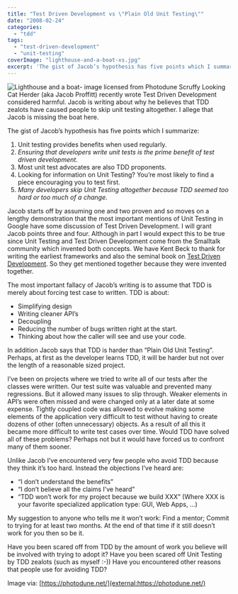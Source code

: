 ```yaml
---
title: "Test Driven Development vs \"Plain Old Unit Testing\""
date: "2008-02-24"
categories: 
  - "tdd"
tags: 
  - "test-driven-development"
  - "unit-testing"
coverImage: "lighthouse-and-a-boat-xs.jpg"
excerpt: 'The gist of Jacob’s hypothesis has five points which I summarize: 1. Unit testing provides'
---
```


![Lighthouse and a boat- image licensed from Photodune](src/content/blog/test-driven-dev/images/lighthouse-and-a-boat-xs.jpg) Scruffy Looking Cat Herder (aka Jacob Proffitt) recently wrote Test Driven Development considered harmful. Jacob is writing about why he believes that TDD zealots have caused people to skip unit testing altogether. I allege that Jacob is missing the boat here.

The gist of Jacob’s hypothesis has five points which I summarize:

1. Unit testing provides benefits when used regularly.
2. _Ensuring that developers write unit tests is the prime benefit of test driven development._
3. Most unit test advocates are also TDD proponents.
4. Looking for information on Unit Testing? You’re most likely to find a piece encouraging you to test first.
5. _Many developers skip Unit Testing altogether because TDD seemed too hard or too much of a change._

Jacob starts off by assuming one and two proven and so moves on a lengthy demonstration that the most important mentions of Unit Testing in Google have some discussion of Test Driven Development. I will grant Jacob points three and four. Although in part I would expect this to be true since Unit Testing and Test Driven Development come from the Smalltalk community which invented both concepts. We have Kent Beck to thank for writing the earliest frameworks and also the seminal book on [Test Driven Development](external:https://www.amazon.com/gp/redirect.html?ie=UTF8&location=http%3A%2F%2Fwww.amazon.com%2FTest-Driven-Development-Addison-Wesley-Signature%2Fdp%2F0321146530%3Fie%3DUTF8%26s%3Dbooks%26qid%3D1196457674%26sr%3D8-6). So they get mentioned together because they were invented together.

The most important fallacy of Jacob’s writing is to assume that TDD is merely about forcing test case to written. TDD is about:

- Simplifying design
- Writing cleaner API’s
- Decoupling
- Reducing the number of bugs written right at the start.
- Thinking about how the caller will see and use your code.

In addition Jacob says that TDD is harder than “Plain Old Unit Testing”. Perhaps, at first as the developer learns TDD, it will be harder but not over the length of a reasonable sized project.

I’ve been on projects where we tried to write all of our tests after the classes were written. Our test suite was valuable and prevented many regressions. But it allowed many issues to slip through. Weaker elements in API’s were often missed and were changed only at a later date at some expense. Tightly coupled code was allowed to evolve making some elements of the application very difficult to test without having to create dozens of other (often unnecessary) objects. As a result of all this it became more difficult to write test cases over time. Would TDD have solved all of these problems? Perhaps not but it would have forced us to confront many of them sooner.

Unlike Jacob I’ve encountered very few people who avoid TDD because they think it’s too hard. Instead the objections I’ve heard are:

- “I don’t understand the benefits”
- “I don’t believe all the claims I’ve heard”
- “TDD won’t work for my project because we build XXX” (Where XXX is your favorite specialized application type: GUI, Web Apps, …)

My suggestion to anyone who tells me it won’t work: Find a mentor; Commit to trying for at least two months. At the end of that time if it still doesn’t work for you then so be it.

Have you been scared off from TDD by the amount of work you believe will be involved with trying to adopt it? Have you been scared off Unit Testing by TDD zealots (such as myself :-)) Have you encountered other reasons that people use for avoiding TDD?

Image via: [https://photodune.net/](external:https://photodune.net/)
